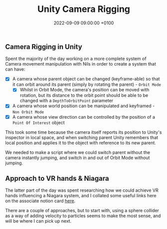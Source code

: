 ﻿---
layout: post 
title:  "Unity Camera Rigging"
date:   2022-09-09 09:00:00 +0100 
categories: [unreal, unity]
---

## Camera Rigging in Unity

Spent the majority of the day working on a more complete system of Camera movement manipulation with Nils in order to create a system that can have:

- [x] A camera whose parent object can be changed (keyframe-able) so that it can orbit around its parent (simply by rotating the parent) - `Orbit Mode`
  - [x] Whilst in Orbit Mode, the camera's position can be moved with rotation, but its distance to the orbit point should be able to be changed with a `DepthToOrbitPoint` parameter
- [x] A camera whose world position can be manipulated and keyframed - `Non Orbit Mode`
- [x] A camera whose view direction can be controlled by the position of a `Point Of Interest` object

This took some time because the camera itself reports its position to Unity's inspector in local space, and when switching parent Unity remembers that local position and applies it to the object with reference to its new parent.

We needed to make a script where we could switch parent without the camera instantly jumping, and switch in and out of Orbit Mode without jumping.

## Approach to VR hands & Niagara

The latter part of the day was spent researching how we could achieve VR hands influencing a Niagara system, and I collated some useful links here on the associate notion card [here](https://www.notion.so/marshmallowlaserfeast/Interaction-of-VR-Hands-Niagara-systems-3c33c1e4e5fa47e5abaea66004b90fc8).

There are a couple of approaches, but to start with, using a sphere collider as a way of adding velocity to particles seems to make the most sense, and will be where I can pick up next.

